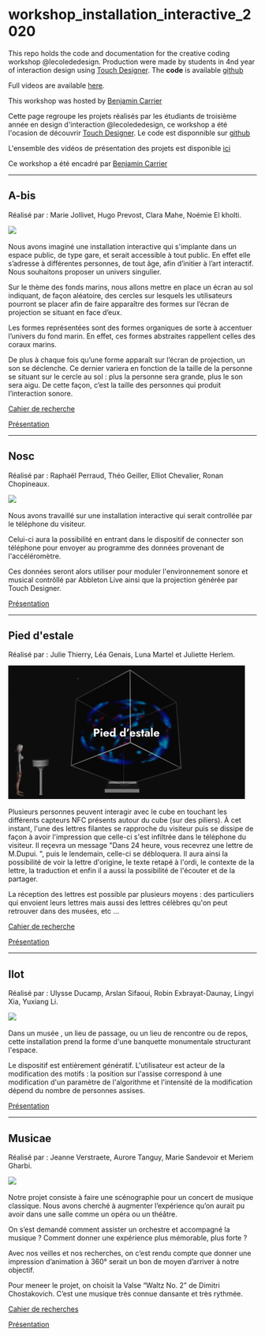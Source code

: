 # workshop_installation_interactive_2020
This repo holds the code and documentation for the creative coding workshop @lecolededesign. Production were made by students in 4nd year of interaction design using [Touch Designer](https://derivative.ca/). The **code** is available [github](https://github.com/AtelierNum/workshop_installation_interactive_2020)

Full videos are available [here](https://github.com/AtelierNum/workshop_installation_interactive/releases/tag/1.0).

This workshop was hosted by [Benjamin Carrier](https://www.instagram.com/benjarier/)


Cette page regroupe les projets réalisés par les étudiants de troisième année en design d'interaction @lecolededesign, ce workshop a été l'ocasion de découvrir [Touch Designer](https://derivative.ca/). Le code est disponnible sur [github](https://github.com/AtelierNum/workshop_code_creatif_1920)


L'ensemble des vidéos de présentation des projets est disponible [ici](https://github.com/AtelierNum/workshop_installation_interactive/releases/tag/1.0)

Ce workshop a été encadré par [Benjamin Carrier](https://www.instagram.com/benjarier/)

---
## A-bis

Réalisé par : Marie Jollivet, Hugo Prevost, Clara Mahe, Noémie El kholti.

![](A-bis/A-bis.gif)

Nous avons imaginé une installation interactive qui s'implante dans un espace public, de type gare, et serait accessible à tout public. En effet elle s’adresse à différentes personnes, de tout âge, afin d’initier à l’art interactif. Nous souhaitons proposer un univers singulier.

Sur le thème des fonds marins, nous allons mettre en place un écran au sol indiquant, de façon aléatoire, des cercles sur lesquels les utilisateurs pourront se placer afin de faire apparaître des formes sur l’écran de projection se situant en face d’eux.

Les formes représentées sont des formes organiques de sorte à accentuer l’univers du fond marin. En effet, ces formes abstraites rappellent celles des coraux marins.

De plus à chaque fois qu’une forme apparaît sur l’écran de projection, un son se déclenche. Ce dernier variera en fonction de la taille de la personne se situant sur le cercle au sol : plus la personne sera grande, plus le son sera aigu. De cette façon, c’est la taille des personnes qui produit l’interaction sonore.

[Cahier de recherche](https://github.com/AtelierNum/workshop_installation_interactive_2020/blob/master/A-bis/documentation.pdf)

[Présentation](https://github.com/AtelierNum/workshop_installation_interactive_2020/blob/master/A-bis/presentation.pdf)

---
## Nosc

Réalisé par : Raphaël Perraud, Théo Geiller, Elliot Chevalier, Ronan Chopineaux.

![](Nosc/nosc.gif)

Nous avons travaillé sur une installation interactive qui serait controllée par le téléphone du visiteur.

Celui-ci aura la possibilité en entrant dans le dispositif de connecter son téléphone pour envoyer au programme des données provenant de l'accéléromètre. 

Ces données seront alors utiliser pour moduler l'environnement sonore et musical contrôllé par Abbleton Live ainsi que la projection générée par Touch Designer.


[Présentation](https://github.com/AtelierNum/workshop_installation_interactive_2020/blob/master/Nosc/presentation.pdf)


---
## Pied d'estale

Réalisé par : Julie Thierry, Léa Genais, Luna Martel et Juliette Herlem.

![](Pied_d_estale/pied_d_estale.gif)

Plusieurs personnes peuvent interagir avec le cube en touchant les différents capteurs NFC présents autour du cube (sur des piliers). À cet instant, l'une des lettres filantes se rapproche du visiteur puis se dissipe de façon à avoir l'impression que celle-ci s'est infiltrée dans le téléphone du visiteur. Il reçevra un message "Dans 24 heure, vous recevrez une lettre de M.Dupui. ", puis le lendemain, celle-ci se débloquera. Il aura ainsi la possibilité de voir la lettre d'origine, le texte retapé à l'ordi, le contexte de la lettre, la traduction et enfin il a aussi la possibilité de l'écouter et de la partager.


La réception des lettres est possible par plusieurs moyens : des particuliers qui envoient leurs lettres mais aussi des lettres célèbres qu'on peut retrouver dans des musées, etc …


[Cahier de recherche](https://github.com/AtelierNum/workshop_installation_interactive_2020/blob/master/Pied_d_estale/documentation.pdf)

[Présentation](https://github.com/AtelierNum/workshop_installation_interactive_2020/blob/master/Pied_d_estale/presentation.pdf)

---
## Ilot

Réalisé par : Ulysse Ducamp, Arslan Sifaoui, Robin Exbrayat-Daunay, Lingyi Xia, Yuxiang Li. 

![](Ilot/ilot.gif)

Dans un musée , un lieu de passage, ou un lieu de rencontre ou de repos, cette installation prend la forme d'une banquette monumentale structurant l'espace.

Le dispositif est entièrement génératif. L'utilisateur est acteur de la modification des motifs : la position sur l'assise correspond à une modification d'un paramètre de l'algorithme et l'intensité de la modification dépend du nombre de personnes assises.

[Présentation](https://github.com/AtelierNum/workshop_installation_interactive_2020/blob/master/Ilot/presentation.pdf)

---
## Musicae

Réalisé par : Jeanne Verstraete, Aurore Tanguy, Marie Sandevoir et Meriem Gharbi.

![](Musicae/musicae.gif)

Notre projet consiste à faire une scénographie pour un concert de musique classique. Nous avons cherché à augmenter l’expérience qu’on aurait pu avoir dans une salle comme un opéra ou un théâtre.

On s’est demandé comment assister un orchestre et accompagné la musique ? Comment donner une expérience plus mémorable, plus forte ?

Avec nos veilles et nos recherches, on c’est rendu compte que donner une impression d’animation à 360° serait un bon de moyen d’arriver à notre objectif.

Pour meneer le projet, on choisit la Valse “Waltz No. 2” de Dimitri Chostakovich. C’est une musique très connue dansante et très rythmée.

[Cahier de recherches](https://github.com/AtelierNum/workshop_installation_interactive_2020/blob/master/Musicae/documentation.pdf)

[Présentation](https://github.com/AtelierNum/workshop_installation_interactive_2020/blob/master/Musicae/presentation.pdf)






